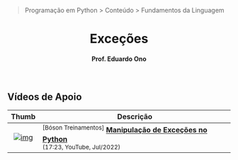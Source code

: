 > Programação em Python > Conteúdo > Fundamentos da Linguagem

<h1 align="center">
Exceções
</h1>

<h4 align="center">Prof. Eduardo Ono</h4>

<br>

## Vídeos de Apoio

| Thumb | Descrição |
| :-: | --- |
| [![img](https://img.youtube.com/vi/64L0MVV8lqw/default.jpg)](https://www.youtube.com/watch?v=64L0MVV8lqw) | <sup>[Bóson Treinamentos]</sup> [__Manipulação de Exceções no Python__](https://www.youtube.com/watch?v=64L0MVV8lqw)<br><sub>(17:23, YouTube, Jul/2022)</sub>

<br>

